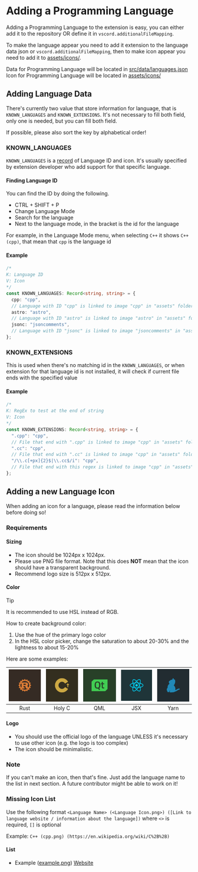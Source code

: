 # Adding a Programming Language

Adding a Programming Language to the extension is easy, you can either add it to the repository OR define it in `vscord.additionalFileMapping`.

To make the language appear you need to add it extension to the language data json or `vscord.additionalFileMapping`, then to make icon appear you need to add it to [assets/icons/](/assets/icons/).

Data for Programming Language will be located in [src/data/languages.json](/src/data/languages.json)
Icon for Programming Language will be located in [assets/icons/](/assets/icons/)

## Adding Language Data

There's currently two value that store information for language, that is `KNOWN_LANGUAGES` and `KNOWN_EXTENSIONS`.
It's not necessary to fill both field, only one is needed, but you can fill both field.<br>

If possible, please also sort the key by alphabetical order!

### KNOWN_LANGUAGES

`KNOWN_LANGUAGES` is a [record](https://www.typescriptlang.org/docs/handbook/utility-types.html#recordkeys-type) of Language ID and icon.
It's usually specified by extension developer who add support for that specific language.

#### Finding Language ID

You can find the ID by doing the following.

- CTRL + SHIFT + P
- Change Language Mode
- Search for the language
- Next to the language mode, in the bracket is the id for the language

For example, in the Language Mode menu, when selecting `C++` it shows `C++ (cpp)`, that mean that `cpp` is the language id

#### Example

```ts
/*
K: Language ID
V: Icon
*/
const KNOWN_LANGUAGES: Record<string, string> = {
  cpp: "cpp",
  // Language with ID "cpp" is linked to image "cpp" in "assets" folder
  astro: "astro",
  // Language with ID "astro" is linked to image "astro" in "assets" folder
  jsonc: "jsoncomments",
  // Language with ID "jsonc" is linked to image "jsoncomments" in "assets" folder
};
```

### KNOWN_EXTENSIONS

This is used when there's no matching id in the `KNOWN_LANGUAGES`, or when extension for that language id is not installed, it will check if current file ends with the specified value

#### Example

```ts
/*
K: RegEx to test at the end of string
V: Icon
*/
const KNOWN_EXTENSIONS: Record<string, string> = {
  ".cpp": "cpp",
  // File that end with ".cpp" is linked to image "cpp" in "assets" folder
  ".cc": "cpp",
  // File that end with ".cc" is linked to image "cpp" in "assets" folder
  "/\\.c[+px]{2}$|\\.cc$/i": "cpp",
  // File that end with this regex is linked to image "cpp" in "assets" folder
};
```

## Adding a new Language Icon

When adding an icon for a language, please read the information below before doing so!

### Requirements

#### Sizing

- The icon should be 1024px x 1024px.
- Please use PNG file format. Note that this does **NOT** mean that the icon should have a transparent background.
- Recommend logo size is 512px x 512px.

#### Color

> [!TIP]
> It is recommended to use HSL instead of RGB.

How to create background color:

1. Use the hue of the primary logo color
2. In the HSL color picker, change the saturation to about 20-30% and the lightness to about 15-20%

Here are some examples:

| ![Rust](./assets/icons/rust.png) | ![Holy C](./assets/icons/holyc.png) | ![QML](./assets/icons/qml.png) | ![JSX](./assets/icons/jsx.png) | ![Yarn](./assets/icons/yarn.png) |
| :------------------------------: | :---------------------------------: | :----------------------------: | :----------------------------: | :------------------------------: |
|               Rust               |               Holy C                |              QML               |              JSX               |               Yarn               |

#### Logo

- You should use the official logo of the language UNLESS it's necessary to use other icon (e.g. the logo is too complex)
- The icon should be minimalistic.

### Note

If you can't make an icon, then that's fine. Just add the language name to the list in next section. A future contributor might be able to work on it!

### Missing Icon List

Use the following format `<Language Name> (<Language Icon.png>) ([Link to language website / information about the language])` where `<>` is required, `[]` is optional

Example: `C++ (cpp.png) (https://en.wikipedia.org/wiki/C%2B%2B)`

#### List

- Example ([example.png](https://example.com)) [Website](https://example.com)
